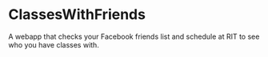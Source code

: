 ClassesWithFriends
==================

A webapp that checks your Facebook friends list and schedule at RIT to see who you have classes with.
